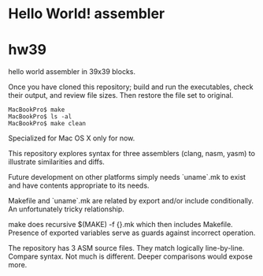 Hello World! assembler
======================
# hw39
hello world assembler in 39x39 blocks.

Once you have cloned this repository;
build and run the executables, check
their output, and review file sizes.
Then restore the file set to original.

```
MacBookPro$ make
MacBookPro$ ls -al
MacBookPro$ make clean
```

Specialized for Mac OS X only for now.

This repository explores syntax for
three assemblers (clang, nasm, yasm)
to illustrate similarities and diffs.

Future development on other platforms
simply needs \`uname\`.mk to exist and
have contents appropriate to its needs.

Makefile and \`uname\`.mk are related
by export and/or include conditionally.
An unfortunately tricky relationship.

make does recursive $(MAKE) -f {}.mk
which then includes Makefile.
Presence of exported variables serve
as guards against incorrect operation.

The repository has 3 ASM source files.
They match logically line-by-line.
Compare syntax. Not much is different.
Deeper comparisons would expose more.
